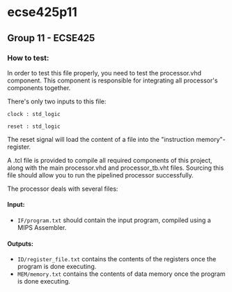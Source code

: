 # ecse425p11
## Group 11 - ECSE425

### How to test:

In order to test this file properly, you need to test the processor.vhd component.
This component is responsible for integrating all processor's components together.

There's only two inputs to this file:

`clock : std_logic`

`reset : std_logic`

The reset signal will load the content of a file into the "instruction memory"-register.

A .tcl file is provided to compile all required components of this project, along with the main processor.vhd and processor_tb.vht files. Sourcing this file should allow you to run the pipelined processor successfully.

The processor deals with several files:
#### Input:
* `IF/program.txt` should contain the input program, compiled using a MIPS Assembler.

#### Outputs:
* `ID/register_file.txt` contains the contents of the registers once the program is done executing.
* `MEM/memory.txt` contains the contents of data memory once the program is done executing.
